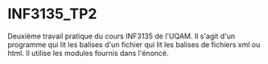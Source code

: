 INF3135_TP2
===========

Deuxième travail pratique du cours INF3135 de l'UQAM. Il s'agit d'un programme qui lit les balises d'un
fichier qui lit les balises de fichiers xml ou html. Il utilise les modules fournis dans l'énoncé.

